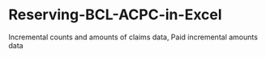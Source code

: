 # Reserving-BCL-ACPC-in-Excel
Incremental counts and amounts of claims data,
Paid incremental amounts data 
